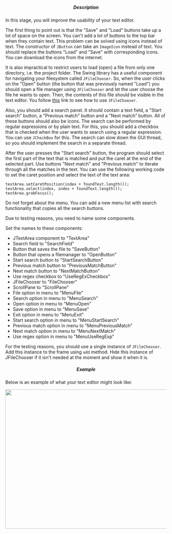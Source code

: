 <h5 style="text-align: center;">Description</h5>

<p>In this stage, you will improve the usability of your text editor.</p>

<p>The first thing to point out is that the "Save" and "Load" buttons take up a lot of space on the screen. You can't add a lot of buttons to the top bar when they contain text. This problem can be solved using icons instead of text. The constructor of <code class="language-java">JButton</code> can take an <code class="language-java">ImageIcon</code> instead of text. You should replace the buttons "Load" and "Save" with corresponding icons. You can download the icons from the internet.</p>

<p>It is also impractical to restrict users to load (open) a file from only one directory, i.e. the project folder. The Swing library has a useful component for navigating your filesystem called <code class="language-java">JFileChooser</code>. So, when the user clicks on the "Open" button (the button that was previously named "Load") you should open a file manager using <code class="language-java">JFileChooser</code> and let the user choose the file he wants to open. Then, the contents of this file should be visible in the text editor. You follow <a target="_blank" href="http://www.mkyong.com/swing/java-swing-jfilechooser-example/" rel="nofollow noopener noreferrer">this</a> link to see how to use <code class="language-java">JFileChooser</code>.</p>

<p>Also, you should add a search panel. It should contain a text field, a "Start search" button, a "Previous match" button and a "Next match” button. All of these buttons should also be icons. The search can be performed by regular expressions or by plain text. For this, you should add a checkbox that is checked when the user wants to search using a regular expression. You can use <code class="language-java">JCheckBox</code> for this. The search can slow down the GUI thread, so you should implement the search in a separate thread.</p>

<p>After the user presses the "Start search" button, the program should select the first part of the text that is matched and put the caret at the end of the selected part. Use buttons "Next match" and "Previous match" to iterate through all the matches in the text. You can use the following working code to set the caret position and select the text of the text area:</p>

<pre><code class="language-java">textArea.setCaretPosition(index + foundText.length());
textArea.select(index, index + foundText.length());
textArea.grabFocus();</code></pre>

<p>Do not forget about the menu. You can add a new menu list with search functionality that copies all the search buttons.</p>

<p>Due to testing reasons, you need to name some components.</p>

<p>Set the names to these components:</p>

<ul>
	<li>JTextArea component to "TextArea"</li>
	<li>Search field to "SearchField"</li>
	<li>Button that saves the file to "SaveButton"</li>
	<li>Button that opens a filemanager to "OpenButton"</li>
	<li>Start search button to "StartSearchButton"</li>
	<li>Previous match button to "PreviousMatchButton"</li>
	<li>Next match button to "NextMatchButton"</li>
	<li>Use regex checkbox to "UseRegExCheckbox"</li>
	<li>JFileChooser to "FileChooser"</li>
	<li>ScrollPane to "ScrollPane"</li>
	<li>File option in menu to "MenuFile"</li>
	<li>Search option in menu to "MenuSearch"</li>
	<li>Open option in menu to "MenuOpen"</li>
	<li>Save option in menu to "MenuSave"</li>
	<li>Exit option in menu to "MenuExit"</li>
	<li>Start search option in menu to "MenuStartSearch"</li>
	<li>Previous match option in menu to "MenuPreviousMatch"</li>
	<li>Next match option in menu to "MenuNextMatch"</li>
	<li>Use regex option in menu to "MenuUseRegExp"</li>
</ul>

<p>For the testing reasons, you should use a single instance of <code class="language-java">JFileChooser</code>. Add this instance to the frame using <code class="language-java">add</code> method. Hide this instance of JFileChooser if it isn't needed at the moment and show it when it is.</p>

<h5 style="text-align: center;">Example</h5>

<p>Below is an example of what your text editor might look like:</p>

<p> </p>

<p style="text-align: center;"><img alt="" height="433" src="https://ucarecdn.com/c9a09e0a-a4bf-4b96-96d6-8180dfbda308/" width="619"></p>

<p> </p>

<p style="text-align: center;"><img alt="" src="https://ucarecdn.com/4fc28e91-c3e2-4ab2-a130-f589a79cc900/"></p>

<p> </p>

<p style="text-align: center;"><img alt="" src="https://ucarecdn.com/91ccfb04-98e3-4cc4-9a20-6ecae77f5682/"></p>

<p> </p>

<p style="text-align: center;"><img alt="" src="https://ucarecdn.com/e6a27c9a-4195-416c-96d8-c3da0d2f5ff9/"></p>

<p style="text-align: center;"><img alt="" src="https://ucarecdn.com/959f414f-d7c7-44be-af07-630d224a5c36/"></p>

<p> </p>

<p style="text-align: center;"><img alt="" src="https://ucarecdn.com/908cdec4-2376-4c01-a8b8-e38c2cec3b33/"></p>

<p> </p>

<p style="text-align: center;"><img alt="" src="https://ucarecdn.com/05bd4f5c-e22b-453a-b31c-6641e24a7d1a/"></p>
